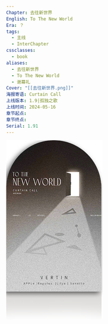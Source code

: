 ```yaml
---
Chapter: 去往新世界
English: To The New World
Era: ？
tags:
  - 主线
  - InterChapter
cssclasses:
  - book
aliases:
  - 去往新世界
  - To The New World
  - 谢幕礼
Cover: "[[去往新世界.png]]"
海报寄语: Curtain Call
上线版本: 1.9|孤独之歌
上线时间: 2024-05-16
章节起点: 
章节终点: 
Serial: 1.91
---
```

![cover](assets/去往新世界｜To%20The%20New%20World.assets/去往新世界.png)